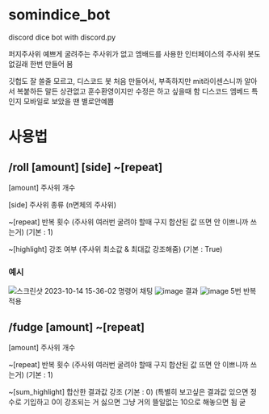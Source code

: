 # somindice_bot
discord dice bot with discord.py

퍼지주사위 예쁘게 굴려주는 주사위가 없고 엠배드를 사용한 인터페이스의 주사위 봇도 없길래 한번 만들어 봄

깃헙도 잘 쓸줄 모르고, 디스코드 봇 처음 만들어서, 부족하지만 mit라이센스니까 알아서 복붙하든 말든 상관없고 훈수환영이지만 수정은 하고 싶을때 함
디스코드 엠베드 특인지 모바일로 보았을 땐 별로안예쁨 


# 사용법
 ## /roll [amount] [side] ~[repeat]

 [amount]          주사위 개수

 [side]            주사위 종류 (n면체의 주사위) 

 ~[repeat]         반복 횟수 (주사위 여러번 굴려야 할때 구지 합산된 값 뜨면 안 이쁘니까 쓰는거) (기본 : 1)

 ~[highlight]      강조 여부 (주사위 최소값 & 최대값 강조해줌) (기본 : True) 

  ### 예시
![스크린샷 2023-10-14 15-36-02](https://github.com/SominYoon/somindice_bot/assets/59977972/edc4f62a-4e98-4067-a98f-b74665f05781) 명령어 채팅 ![image](https://github.com/SominYoon/somindice_bot/assets/59977972/96c2997e-1e7f-4ced-af2d-d86a9ea8e72b) 결과 ![image](https://github.com/SominYoon/somindice_bot/assets/59977972/c2388384-d4ef-49d2-9761-04f4c2754cb4) 5번 반복 적용

 ## /fudge [amount] ~[repeat]


 [amount]          주사위 개수

 ~[repeat]         반복 횟수 (주사위 여러번 굴려야 할때 구지 합산된 값 뜨면 안 이쁘니까 쓰는거) (기본 : 1)

 ~[sum_highlight]  합산한 결과값 강조 (기본 : 0) (특별히 보고싶은 결과값 있으면 정수로 기입하고 0이 강조되는 거 싫으면 그냥 거의 뜰일없는 10으로 해놓으면 됨 굳

